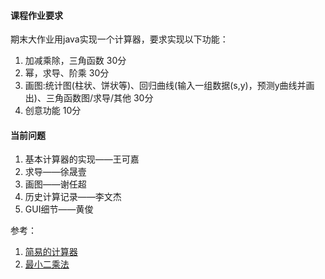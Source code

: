 #### 课程作业要求
期末大作业用java实现一个计算器，要求实现以下功能：
1. 加减乘除，三角函数 30分
2. 幂，求导、阶乘 30分
3. 画图:统计图(柱状、饼状等)、回归曲线(输入一组数据(s,y)，预测y曲线并画出)、三角函数图/求导/其他 30分
4. 创意功能 10分

#### 当前问题
1. 基本计算器的实现——王可嘉
2. 求导——徐晟壹
3. 画图——谢任超
4. 历史计算记录——李文杰
5. GUI细节——黄俊


参考：
1. [简易的计算器](https://blog.csdn.net/purple_heart520/article/details/106473789)
2. [最小二乘法](https://www.bilibili.com/video/BV1Cw411x71F?spm_id_from=333.788.recommend_more_video.1&vd_source=2aa5befacc71657d9a9bf880dc777f6d)
